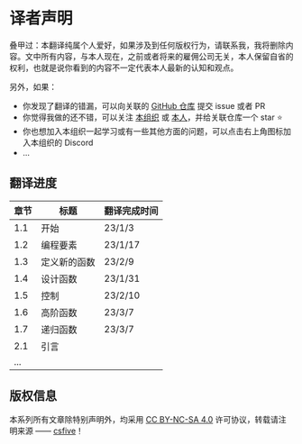 # 译者声明

叠甲过：本翻译纯属个人爱好，如果涉及到任何版权行为，请联系我，我将删除内容。文中所有内容，与本人现在，之前或者将来的雇佣公司无关，本人保留自省的权利，也就是说你看到的内容不一定代表本人最新的认知和观点。

另外，如果：

- 你发现了翻译的错漏，可以向关联的 [GitHub 仓库](https://github.com/csfive/docs) 提交 issue 或者 PR
- 你觉得我做的还不错，可以关注 [本组织](https://github.com/csfive) 或 [本人](https://github.com/mancuoj)，并给关联仓库一个 star ⭐
- 你也想加入本组织一起学习或有一些其他方面的问题，可以点击右上角图标加入本组织的 Discord
- ...


## 翻译进度

| 章节 | 标题         | 翻译完成时间 |
| ---- | ------------ | ------------ |
| 1.1  | 开始         | 23/1/3       |
| 1.2  | 编程要素     | 23/1/17      |
| 1.3  | 定义新的函数 | 23/2/9       |
| 1.4  | 设计函数     | 23/1/31      |
| 1.5  | 控制         | 23/2/10      |
| 1.6  | 高阶函数     | 23/3/7       |
| 1.7  | 递归函数     | 23/3/7       |
| 2.1  | 引言         |              |
| ...  |              |              |


## 版权信息

本系列所有文章除特别声明外，均采用 [CC BY-NC-SA 4.0](https://creativecommons.org/licenses/by-nc-sa/4.0/deed.zh) 许可协议，转载请注明来源 —— [csfive](https://github.com/csfive)！